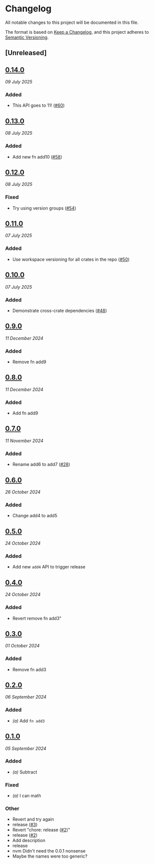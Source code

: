 # Changelog
All notable changes to this project will be documented in this file.

The format is based on [Keep a Changelog](https://keepachangelog.com/en/1.0.0/),
and this project adheres to [Semantic Versioning](https://semver.org/spec/v2.0.0.html).

## [Unreleased]

## [0.14.0](https://github.com/scouten-adobe/rp-sandbox/compare/rp_sandbox_a-v0.13.0...rp_sandbox_a-v0.14.0)
_09 July 2025_

### Added

* This API goes to 11! ([#60](https://github.com/scouten-adobe/rp-sandbox/pull/60))

## [0.13.0](https://github.com/scouten-adobe/rp-sandbox/compare/rp_sandbox_a-v0.12.0...rp_sandbox_a-v0.13.0)
_08 July 2025_

### Added

* Add new fn add10 ([#58](https://github.com/scouten-adobe/rp-sandbox/pull/58))

## [0.12.0](https://github.com/scouten-adobe/rp-sandbox/compare/rp_sandbox_a-v0.11.0...rp_sandbox_a-v0.12.0)
_08 July 2025_

### Fixed

* Try using version groups ([#54](https://github.com/scouten-adobe/rp-sandbox/pull/54))

## [0.11.0](https://github.com/scouten-adobe/rp-sandbox/compare/rp_sandbox_a-v0.10.0...rp_sandbox_a-v0.11.0)
_07 July 2025_

### Added

* Use workspace versioning for all crates in the repo ([#50](https://github.com/scouten-adobe/rp-sandbox/pull/50))

## [0.10.0](https://github.com/scouten-adobe/rp-sandbox/compare/rp_sandbox_a-v0.9.0...rp_sandbox_a-v0.10.0)
_07 July 2025_

### Added

* Demonstrate cross-crate dependencies ([#48](https://github.com/scouten-adobe/rp-sandbox/pull/48))

## [0.9.0](https://github.com/scouten-adobe/rp-sandbox/compare/rp_sandbox_a-v0.8.0...rp_sandbox_a-v0.9.0)
_11 December 2024_

### Added

* Remove fn add9

## [0.8.0](https://github.com/scouten-adobe/rp-sandbox/compare/rp_sandbox_a-v0.7.0...rp_sandbox_a-v0.8.0)
_11 December 2024_

### Added

* Add fn add9

## [0.7.0](https://github.com/scouten-adobe/rp-sandbox/compare/rp_sandbox_a-v0.6.0...rp_sandbox_a-v0.7.0)
_11 November 2024_

### Added

* Rename add6 to add7 ([#28](https://github.com/scouten-adobe/rp-sandbox/pull/28))

## [0.6.0](https://github.com/scouten-adobe/rp-sandbox/compare/rp_sandbox_a-v0.5.0...rp_sandbox_a-v0.6.0)
_26 October 2024_

### Added

* Change add4 to add5

## [0.5.0](https://github.com/scouten-adobe/rp-sandbox/compare/rp_sandbox_a-v0.4.0...rp_sandbox_a-v0.5.0)
_24 October 2024_

### Added
* Add new `add4` API to trigger release

## [0.4.0](https://github.com/scouten-adobe/rp-sandbox/compare/rp_sandbox_a-v0.3.0...rp_sandbox_a-v0.4.0)
_24 October 2024_

### Added
* Revert remove fn add3"

## [0.3.0](https://github.com/scouten-adobe/rp-sandbox/compare/rp_sandbox_a-v0.2.0...rp_sandbox_a-v0.3.0)
_01 October 2024_

### Added
* Remove fn add3

## [0.2.0](https://github.com/scouten-adobe/rp-sandbox/compare/rp_sandbox_a-v0.1.0...rp_sandbox_a-v0.2.0)
_06 September 2024_

### Added
* *(a)* Add `fn add3`

## [0.1.0](https://github.com/scouten-adobe/rp-sandbox/releases/tag/rp_sandbox_a-v0.1.0)
_05 September 2024_

### Added
* *(a)* Subtract

### Fixed
* *(a)* I can math

### Other
* Revert and try again
* release ([#3](https://github.com/scouten-adobe/rp-sandbox/pull/3))
* Revert "chore: release ([#2](https://github.com/scouten-adobe/rp-sandbox/pull/2))"
* release ([#2](https://github.com/scouten-adobe/rp-sandbox/pull/2))
* Add description
* release
* nvm Didn't need the 0.0.1 nonsense
* Maybe the names were too generic?
